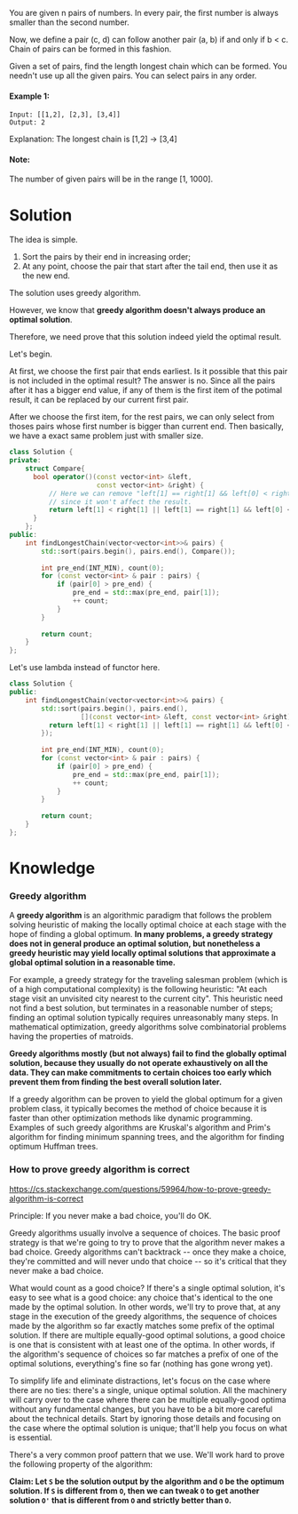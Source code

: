 You are given n pairs of numbers. In every pair, the first number is always smaller than the second number.

Now, we define a pair (c, d) can follow another pair (a, b) if and only if b < c. Chain of pairs can be formed in this fashion.

Given a set of pairs, find the length longest chain which can be formed. You needn't use up all the given pairs. You can select pairs in any order.

#### Example 1:

```
Input: [[1,2], [2,3], [3,4]]
Output: 2
```

Explanation: The longest chain is [1,2] -> [3,4]

#### Note:

The number of given pairs will be in the range [1, 1000].

# Solution

The idea is simple.

1. Sort the pairs by their end in increasing order;
2. At any point, choose the pair that start after the tail end, then use it as the new end.

The solution uses greedy algorithm.

However, we know that __greedy algorithm doesn't always produce an optimal solution__.

Therefore, we need prove that this solution indeed yield the optimal result.

Let's begin.

At first, we choose the first pair that ends earliest. Is it possible that this pair is not included in the optimal result? The answer is no. Since all the pairs after it has a bigger end value, if any of them is the first item of the potimal result, it can be replaced by our current first pair.

After we choose the first item, for the rest pairs, we can only select from thoses pairs whose first number is bigger than current end. Then basically, we have a exact same problem just with smaller size.


```cpp
class Solution {
private:
    struct Compare{
      bool operator()(const vector<int> &left, 
                      const vector<int> &right) {
          // Here we can remove "left[1] == right[1] && left[0] < right[0]"
          // since it won't affect the result.
          return left[1] < right[1] || left[1] == right[1] && left[0] < right[0];
      }
    };
public:
    int findLongestChain(vector<vector<int>>& pairs) {
        std::sort(pairs.begin(), pairs.end(), Compare());
        
        int pre_end(INT_MIN), count(0);
        for (const vector<int> & pair : pairs) {
            if (pair[0] > pre_end) {
                pre_end = std::max(pre_end, pair[1]);
                ++ count;
            }
        }
        
        return count;
    }
};
```

Let's use lambda instead of functor here.

```cpp
class Solution {
public:
    int findLongestChain(vector<vector<int>>& pairs) {
        std::sort(pairs.begin(), pairs.end(), 
                  [](const vector<int> &left, const vector<int> &right) {
          return left[1] < right[1] || left[1] == right[1] && left[0] < right[0];
        });
        
        int pre_end(INT_MIN), count(0);
        for (const vector<int> & pair : pairs) {
            if (pair[0] > pre_end) {
                pre_end = std::max(pre_end, pair[1]);
                ++ count;
            }
        }
        
        return count;
    }
};
```

# Knowledge

### Greedy algorithm

A __greedy algorithm__ is an algorithmic paradigm that follows the problem solving heuristic of making the locally optimal choice at each stage with the hope of finding a global optimum. __In many problems, a greedy strategy does not in general produce an optimal solution, but nonetheless a greedy heuristic may yield locally optimal solutions that approximate a global optimal solution in a reasonable time.__

For example, a greedy strategy for the traveling salesman problem (which is of a high computational complexity) is the following heuristic: "At each stage visit an unvisited city nearest to the current city". This heuristic need not find a best solution, but terminates in a reasonable number of steps; finding an optimal solution typically requires unreasonably many steps. In mathematical optimization, greedy algorithms solve combinatorial problems having the properties of matroids.

__Greedy algorithms mostly (but not always) fail to find the globally optimal solution, because they usually do not operate exhaustively on all the data. They can make commitments to certain choices too early which prevent them from finding the best overall solution later.__

If a greedy algorithm can be proven to yield the global optimum for a given problem class, it typically becomes the method of choice because it is faster than other optimization methods like dynamic programming. Examples of such greedy algorithms are Kruskal's algorithm and Prim's algorithm for finding minimum spanning trees, and the algorithm for finding optimum Huffman trees.

### How to prove greedy algorithm is correct

https://cs.stackexchange.com/questions/59964/how-to-prove-greedy-algorithm-is-correct

Principle: If you never make a bad choice, you'll do OK.

Greedy algorithms usually involve a sequence of choices. The basic proof strategy is that we're going to try to prove that the algorithm never makes a bad choice. Greedy algorithms can't backtrack -- once they make a choice, they're committed and will never undo that choice -- so it's critical that they never make a bad choice.

What would count as a good choice? If there's a single optimal solution, it's easy to see what is a good choice: any choice that's identical to the one made by the optimal solution. In other words, we'll try to prove that, at any stage in the execution of the greedy algorithms, the sequence of choices made by the algorithm so far exactly matches some prefix of the optimal solution. If there are multiple equally-good optimal solutions, a good choice is one that is consistent with at least one of the optima. In other words, if the algorithm's sequence of choices so far matches a prefix of one of the optimal solutions, everything's fine so far (nothing has gone wrong yet).

To simplify life and eliminate distractions, let's focus on the case where there are no ties: there's a single, unique optimal solution. All the machinery will carry over to the case where there can be multiple equally-good optima without any fundamental changes, but you have to be a bit more careful about the technical details. Start by ignoring those details and focusing on the case where the optimal solution is unique; that'll help you focus on what is essential.

There's a very common proof pattern that we use. We'll work hard to prove the following property of the algorithm:

__Claim: Let ```S``` be the solution output by the algorithm and ```O``` be the optimum solution. If ```S``` is different from ```O```, then we can tweak ```O``` to get another solution ```O'``` that is different from ```O``` and strictly better than ```O```.__

